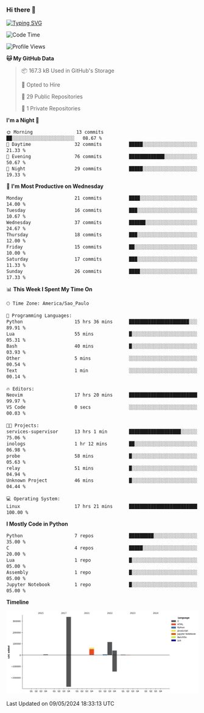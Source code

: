 ### Hi there 👋

<a href="https://git.io/typing-svg"><img src="https://readme-typing-svg.herokuapp.com?font=Fira+Code&duration=2000&pause=100&center=true&vCenter=true&multiline=true&width=720&height=175&lines=Gui's+are+a+lie%2C+they+are+just+front-ends+to+the+shell.;Through+the+shell%2C+I+gain+sudo.;Through+sudo%2C+I+gain+power.;Through+power%2C+I+gain+root.;Through+root%2C+my+chains+are+broken.;uid%3D0+shall+free+me...." alt="Typing SVG" /></a>


<!--START_SECTION:waka-->
![Code Time](http://img.shields.io/badge/Code%20Time-908%20hrs%2046%20mins-blue)

![Profile Views](http://img.shields.io/badge/Profile%20Views-0-blue)

**🐱 My GitHub Data** 

> 📦 167.3 kB Used in GitHub's Storage 
 > 
> 💼 Opted to Hire
 > 
> 📜 29 Public Repositories 
 > 
> 🔑 1 Private Repositories 
 > 
**I'm a Night 🦉** 

```text
🌞 Morning                13 commits          ██░░░░░░░░░░░░░░░░░░░░░░░   08.67 % 
🌆 Daytime                32 commits          █████░░░░░░░░░░░░░░░░░░░░   21.33 % 
🌃 Evening                76 commits          █████████████░░░░░░░░░░░░   50.67 % 
🌙 Night                  29 commits          █████░░░░░░░░░░░░░░░░░░░░   19.33 % 
```
📅 **I'm Most Productive on Wednesday** 

```text
Monday                   21 commits          ████░░░░░░░░░░░░░░░░░░░░░   14.00 % 
Tuesday                  16 commits          ███░░░░░░░░░░░░░░░░░░░░░░   10.67 % 
Wednesday                37 commits          ██████░░░░░░░░░░░░░░░░░░░   24.67 % 
Thursday                 18 commits          ███░░░░░░░░░░░░░░░░░░░░░░   12.00 % 
Friday                   15 commits          ██░░░░░░░░░░░░░░░░░░░░░░░   10.00 % 
Saturday                 17 commits          ███░░░░░░░░░░░░░░░░░░░░░░   11.33 % 
Sunday                   26 commits          ████░░░░░░░░░░░░░░░░░░░░░   17.33 % 
```


📊 **This Week I Spent My Time On** 

```text
🕑︎ Time Zone: America/Sao_Paulo

💬 Programming Languages: 
Python                   15 hrs 36 mins      ██████████████████████░░░   89.91 % 
Lua                      55 mins             █░░░░░░░░░░░░░░░░░░░░░░░░   05.31 % 
Bash                     40 mins             █░░░░░░░░░░░░░░░░░░░░░░░░   03.93 % 
Other                    5 mins              ░░░░░░░░░░░░░░░░░░░░░░░░░   00.54 % 
Text                     1 min               ░░░░░░░░░░░░░░░░░░░░░░░░░   00.14 % 

🔥 Editors: 
Neovim                   17 hrs 20 mins      █████████████████████████   99.97 % 
VS Code                  0 secs              ░░░░░░░░░░░░░░░░░░░░░░░░░   00.03 % 

🐱‍💻 Projects: 
services-supervisor      13 hrs 1 min        ███████████████████░░░░░░   75.06 % 
inologs                  1 hr 12 mins        ██░░░░░░░░░░░░░░░░░░░░░░░   06.98 % 
probe                    58 mins             █░░░░░░░░░░░░░░░░░░░░░░░░   05.63 % 
relay                    51 mins             █░░░░░░░░░░░░░░░░░░░░░░░░   04.94 % 
Unknown Project          46 mins             █░░░░░░░░░░░░░░░░░░░░░░░░   04.44 % 

💻 Operating System: 
Linux                    17 hrs 21 mins      █████████████████████████   100.00 % 
```

**I Mostly Code in Python** 

```text
Python                   7 repos             █████████░░░░░░░░░░░░░░░░   35.00 % 
C                        4 repos             █████░░░░░░░░░░░░░░░░░░░░   20.00 % 
Lua                      1 repo              █░░░░░░░░░░░░░░░░░░░░░░░░   05.00 % 
Assembly                 1 repo              █░░░░░░░░░░░░░░░░░░░░░░░░   05.00 % 
Jupyter Notebook         1 repo              █░░░░░░░░░░░░░░░░░░░░░░░░   05.00 % 
```



**Timeline**

![Lines of Code chart](https://raw.githubusercontent.com/Gedankenn/Gedankenn/main/assets/bar_graph.png)


 Last Updated on 09/05/2024 18:33:13 UTC
<!--END_SECTION:waka-->
